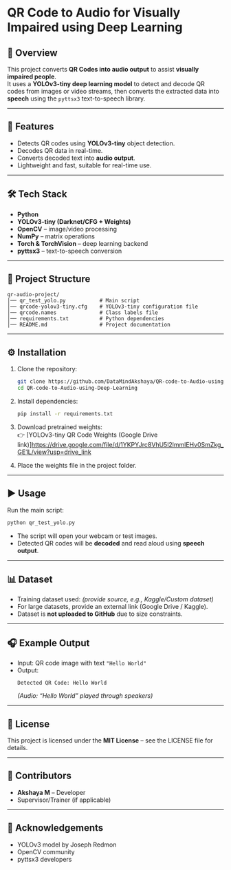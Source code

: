# QR Code to Audio for Visually Impaired using Deep Learning

## 📌 Overview
This project converts **QR Codes into audio output** to assist **visually impaired people**.  
It uses a **YOLOv3-tiny deep learning model** to detect and decode QR codes from images or video streams, then converts the extracted data into **speech** using the `pyttsx3` text-to-speech library.

---

## 🚀 Features
- Detects QR codes using **YOLOv3-tiny** object detection.  
- Decodes QR data in real-time.  
- Converts decoded text into **audio output**.  
- Lightweight and fast, suitable for real-time use.  

---

## 🛠️ Tech Stack
- **Python**  
- **YOLOv3-tiny (Darknet/CFG + Weights)**  
- **OpenCV** – image/video processing  
- **NumPy** – matrix operations  
- **Torch & TorchVision** – deep learning backend  
- **pyttsx3** – text-to-speech conversion  

---

## 📂 Project Structure
```
qr-audio-project/
│── qr_test_yolo.py           # Main script
│── qrcode-yolov3-tiny.cfg    # YOLOv3-tiny configuration file
│── qrcode.names              # Class labels file
│── requirements.txt          # Python dependencies
│── README.md                 # Project documentation
```

---

## ⚙️ Installation
1. Clone the repository:
   ```bash
   git clone https://github.com/DataMindAkshaya/QR-code-to-Audio-using-Deep-Learning.git
   cd QR-code-to-Audio-using-Deep-Learning
   ```

2. Install dependencies:
   ```bash
   pip install -r requirements.txt
   ```

3. Download pretrained weights:  
   👉 [YOLOv3-tiny QR Code Weights (Google Drive link)]https://drive.google.com/file/d/1YKPYJrc8VhU5l2lmmlEHv0SmZkg_GE1L/view?usp=drive_link

4. Place the weights file in the project folder.  

---

## ▶️ Usage
Run the main script:
```bash
python qr_test_yolo.py
```

- The script will open your webcam or test images.  
- Detected QR codes will be **decoded** and read aloud using **speech output**.  

---

## 📊 Dataset
- Training dataset used: *(provide source, e.g., Kaggle/Custom dataset)*  
- For large datasets, provide an external link (Google Drive / Kaggle).  
- Dataset is **not uploaded to GitHub** due to size constraints.  

---

## 🎧 Example Output
- Input: QR code image with text `"Hello World"`  
- Output:  
  ```
  Detected QR Code: Hello World
  ```
  *(Audio: “Hello World” played through speakers)*  

---

## 📜 License
This project is licensed under the **MIT License** – see the LICENSE file for details.  

---

## 🤝 Contributors
- **Akshaya M** – Developer  
- Supervisor/Trainer (if applicable)  

---

## 🌟 Acknowledgements
- YOLOv3 model by Joseph Redmon  
- OpenCV community  
- pyttsx3 developers  
